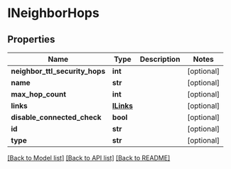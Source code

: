# INeighborHops

## Properties
Name | Type | Description | Notes
------------ | ------------- | ------------- | -------------
**neighbor_ttl_security_hops** | **int** |  | [optional] 
**name** | **str** |  | [optional] 
**max_hop_count** | **int** |  | [optional] 
**links** | [**ILinks**](ILinks.md) |  | [optional] 
**disable_connected_check** | **bool** |  | [optional] 
**id** | **str** |  | [optional] 
**type** | **str** |  | [optional] 

[[Back to Model list]](../README.md#documentation-for-models) [[Back to API list]](../README.md#documentation-for-api-endpoints) [[Back to README]](../README.md)


